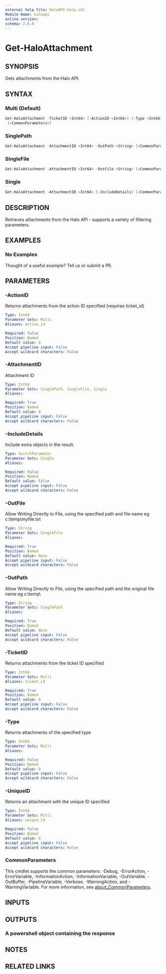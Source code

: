```yaml
---
external help file: HaloAPI-help.xml
Module Name: haloapi
online version:
schema: 2.0.0
---
```


# Get-HaloAttachment

## SYNOPSIS

Gets attachments from the Halo API.

## SYNTAX

### Multi (Default)

```powershell
Get-HaloAttachment -TicketID <Int64> [-ActionID <Int64>] [-Type <Int64>] [-UniqueID <Int64>]
 [<CommonParameters>]
```

### SinglePath

```powershell
Get-HaloAttachment -AttachmentID <Int64> -OutPath <String> [<CommonParameters>]
```

### SingleFile

```powershell
Get-HaloAttachment -AttachmentID <Int64> -OutFile <String> [<CommonParameters>]
```

### Single

```powershell
Get-HaloAttachment -AttachmentID <Int64> [-IncludeDetails] [<CommonParameters>]
```

## DESCRIPTION

Retrieves attachments from the Halo API - supports a variety of filtering parameters.

## EXAMPLES

### No Examples

Thought of a useful example? Tell us or submit a PR.

## PARAMETERS

### -ActionID

Returns attachments from the action ID specified (requires ticket_id)

```yaml
Type: Int64
Parameter Sets: Multi
Aliases: action_id

Required: False
Position: Named
Default value: 0
Accept pipeline input: False
Accept wildcard characters: False
```

### -AttachmentID

Attachment ID

```yaml
Type: Int64
Parameter Sets: SinglePath, SingleFile, Single
Aliases:

Required: True
Position: Named
Default value: 0
Accept pipeline input: False
Accept wildcard characters: False
```

### -IncludeDetails

Include extra objects in the result.

```yaml
Type: SwitchParameter
Parameter Sets: Single
Aliases:

Required: False
Position: Named
Default value: False
Accept pipeline input: False
Accept wildcard characters: False
```

### -OutFile

Allow Writing Directly to File, using the specified path and file name eg c:\temp\myfile.txt

```yaml
Type: String
Parameter Sets: SingleFile
Aliases:

Required: True
Position: Named
Default value: None
Accept pipeline input: False
Accept wildcard characters: False
```

### -OutPath

Allow Writing Directly to File, using the specified path and the original file name eg c:\temp\

```yaml
Type: String
Parameter Sets: SinglePath
Aliases:

Required: True
Position: Named
Default value: None
Accept pipeline input: False
Accept wildcard characters: False
```

### -TicketID

Returns attachments from the ticket ID specified

```yaml
Type: Int64
Parameter Sets: Multi
Aliases: ticket_id

Required: True
Position: Named
Default value: 0
Accept pipeline input: False
Accept wildcard characters: False
```

### -Type

Returns attachments of the specified type

```yaml
Type: Int64
Parameter Sets: Multi
Aliases:

Required: False
Position: Named
Default value: 0
Accept pipeline input: False
Accept wildcard characters: False
```

### -UniqueID

Returns an attachment with the unique ID specified

```yaml
Type: Int64
Parameter Sets: Multi
Aliases: unique_id

Required: False
Position: Named
Default value: 0
Accept pipeline input: False
Accept wildcard characters: False
```

### CommonParameters

This cmdlet supports the common parameters: -Debug, -ErrorAction, -ErrorVariable, -InformationAction, -InformationVariable, -OutVariable, -OutBuffer, -PipelineVariable, -Verbose, -WarningAction, and -WarningVariable. For more information, see [about_CommonParameters](http://go.microsoft.com/fwlink/?LinkID=113216).

## INPUTS

## OUTPUTS

### A powershell object containing the response

## NOTES

## RELATED LINKS
